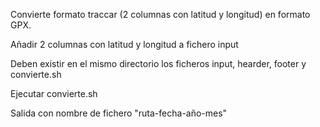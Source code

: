 Convierte formato traccar (2 columnas con latitud y longitud) en formato GPX.

Añadir 2 columnas con latitud y longitud a fichero input

Deben existir en el mismo directorio los ficheros input, hearder, footer y convierte.sh

Ejecutar convierte.sh

Salida con nombre de fichero  "ruta-fecha-año-mes"
